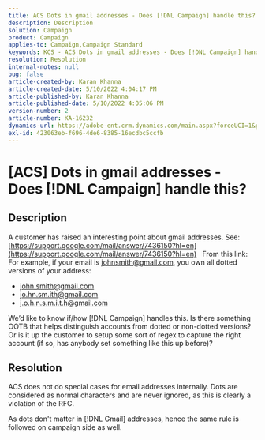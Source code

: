 ```yaml
---
title: ACS Dots in gmail addresses - Does [!DNL Campaign] handle this?
description: Description
solution: Campaign
product: Campaign
applies-to: Campaign,Campaign Standard
keywords: KCS - ACS Dots in gmail addresses - Does [!DNL Campaign] handle this?
resolution: Resolution
internal-notes: null
bug: false
article-created-by: Karan Khanna
article-created-date: 5/10/2022 4:04:17 PM
article-published-by: Karan Khanna
article-published-date: 5/10/2022 4:05:06 PM
version-number: 2
article-number: KA-16232
dynamics-url: https://adobe-ent.crm.dynamics.com/main.aspx?forceUCI=1&pagetype=entityrecord&etn=knowledgearticle&id=c8bb31d2-7ad0-ec11-a7b5-00224809c556
exl-id: 423063eb-f696-4de6-8385-16ecdbc5ccfb
---
```

# [ACS] Dots in gmail addresses - Does [!DNL Campaign] handle this?

## Description


A customer has raised an interesting point about gmail addresses. See: [https://support.google.com/mail/answer/7436150?hl=en](https://support.google.com/mail/answer/7436150?hl=en)
 
From this link:
For example, if your email is [johnsmith@gmail.com](mailto:johnsmith@gmail.com), you own all dotted versions of your address:

- [john.smith@gmail.com](mailto:john.smith@gmail.com)
- [jo.hn.sm.ith@gmail.com](mailto:jo.hn.sm.ith@gmail.com)
- [j.o.h.n.s.m.i.t.h@gmail.com](mailto:j.o.h.n.s.m.i.t.h@gmail.com)


We’d like to know if/how [!DNL Campaign] handles this. Is there something OOTB that helps distinguish accounts from dotted or non-dotted versions? Or is it up the customer to setup some sort of regex to capture the right account (if so, has anybody set something like this up before)?


## Resolution


ACS does not do special cases for email addresses internally. Dots are considered as normal characters and are never ignored, as this is clearly a violation of the RFC.

As dots don't matter in [!DNL Gmail] addresses, hence the same rule is followed on campaign side as well.
